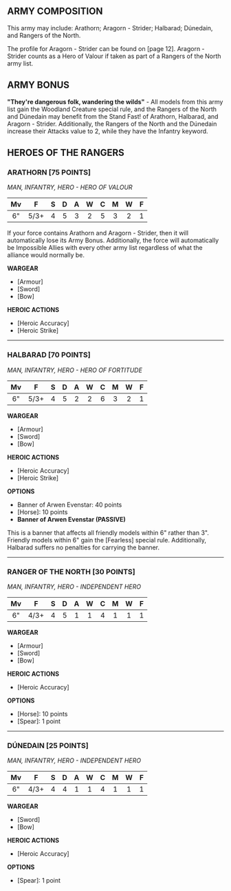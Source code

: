 ﻿## ARMY COMPOSITION

This army may include: Arathorn; Aragorn - Strider; Halbarad; Dúnedain, and Rangers of the North.

The profile for Aragorn - Strider can be found on [page 12]. Aragorn - Strider counts as a Hero of Valour if taken as part of a Rangers of the North army list.

## ARMY BONUS

**"They're dangerous folk, wandering the wilds"** - All models from this army list gain the Woodland Creature special rule, and the Rangers of the North and Dúnedain may benefit from the Stand Fast! of Arathorn, Halbarad, and Aragorn - Strider. Additionally, the Rangers of the North and the Dúnedain increase their Attacks value to 2, while they have the Infantry keyword.

## HEROES OF THE RANGERS

<div class="unitCard" markdown>

### ARATHORN [75 POINTS]
*MAN, INFANTRY, HERO - HERO OF VALOUR*

| Mv | F  | S | D | A | W | C | M | W | F |
|:--:|:--:|:-:|:--:|:-:|:-:|:-:|:-:|:-:|:-:|
| 6" | 5/3+ | 4 | 5 | 3 | 2 | 5 | 3 | 2 | 1 |

If your force contains Arathorn and Aragorn - Strider, then it will automatically lose its Army Bonus. Additionally, the force will automatically be Impossible Allies with every other army list regardless of what the alliance would normally be.

**WARGEAR**

- [Armour]
- [Sword]
- [Bow]

**HEROIC ACTIONS**

- [Heroic Accuracy]
- [Heroic Strike]

</div>

---

<div class="unitCard" markdown>

### HALBARAD [70 POINTS]
*MAN, INFANTRY, HERO - HERO OF FORTITUDE*

| Mv | F  | S | D | A | W | C | M | W | F |
|:--:|:--:|:-:|:--:|:-:|:-:|:-:|:-:|:-:|:-:|
| 6" | 5/3+ | 4 | 5 | 2 | 2 | 6 | 3 | 2 | 1 |

**WARGEAR**

- [Armour]
- [Sword]
- [Bow]

**HEROIC ACTIONS**

- [Heroic Accuracy]
- [Heroic Strike]

**OPTIONS**

- Banner of Arwen Evenstar: 40 points
- [Horse]: 10 points
- **Banner of Arwen Evenstar (PASSIVE)** 

This is a banner that affects all friendly models within 6" rather than 3". Friendly models within 6" gain the [Fearless] special rule. Additionally, Halbarad suffers no penalties for carrying the banner.

</div>

---

<div class="unitCard" markdown>

### RANGER OF THE NORTH [30 POINTS]
*MAN, INFANTRY, HERO - INDEPENDENT HERO*

| Mv | F  | S | D | A | W | C | M | W | F |
|:--:|:--:|:-:|:--:|:-:|:-:|:-:|:-:|:-:|:-:|
| 6" | 4/3+ | 4 | 5 | 1 | 1 | 4 | 1 | 1 | 1 |

**WARGEAR**

- [Armour]
- [Sword]
- [Bow]

**HEROIC ACTIONS**

- [Heroic Accuracy]

**OPTIONS**

- [Horse]: 10 points
- [Spear]: 1 point

</div>

---

<div class="unitCard" markdown>

### DÚNEDAIN [25 POINTS]
*MAN, INFANTRY, HERO - INDEPENDENT HERO*

| Mv | F  | S | D | A | W | C | M | W | F |
|:--:|:--:|:-:|:--:|:-:|:-:|:-:|:-:|:-:|:-:|
| 6" | 4/3+ | 4 | 4 | 1 | 1 | 4 | 1 | 1 | 1 |

**WARGEAR**

- [Sword]
- [Bow]

**HEROIC ACTIONS**

- [Heroic Accuracy]

**OPTIONS**

- [Spear]: 1 point

</div>
